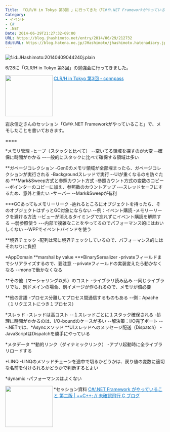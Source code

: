 ```yaml
---
Title: 「CLR/H in Tokyo 第3回 」に行ってきた（「C#や.NET Frameworkがやっていること」by 岩永信之さん）
Category:
- イベント
- C#
- .NET
Date: 2014-06-29T21:27:32+09:00
URL: https://blog.jhashimoto.net/entry/2014/06/29/212732
EditURL: https://blog.hatena.ne.jp/JHashimoto/jhashimoto.hatenadiary.jp/atom/entry/12921228815727119002
---
```


<p><img class="hatena-fotolife" title="f:id:JHashimoto:20140409044240j:plain" src="http://cdn-ak.f.st-hatena.com/images/fotolife/J/JHashimoto/20140409/20140409044240.jpg" alt="f:id:JHashimoto:20140409044240j:plain" /></p>

6/28に「CLR/H in Tokyo 第3回」の勉強会に行ってきました。

<p><a href="http://clrh.connpass.com/event/6892/" target="_blank"><img class="alignleft" align="left" border="0" src="http://capture.heartrails.com/150x130/shadow?http://clrh.connpass.com/event/6892/" alt="" width="150" height="130" /></a><a style="color:#0070C5;" href="http://clrh.connpass.com/event/6892/" target="_blank">CLR/H in Tokyo 第3回 - connpass</a><a href="http://b.hatena.ne.jp/entry/http://clrh.connpass.com/event/6892/" target="_blank"><img border="0" src="http://b.hatena.ne.jp/entry/image/http://clrh.connpass.com/event/6892/" alt="" /></a><br style="clear:both;" />
</p>
岩永信之さんのセッション「C#や.NET Frameworkがやっていること」で、メモしたことを書いておきます。

====

*メモリ管理
-ヒープ（スタックと比べて）
--空いてる領域を探すのが大変
--確保に時間がかかる
--一般的にスタックに比べて確保する領域は多い

**ガベージコレクション
-Gen0のメモリ領域が全部埋まったら、ガベージコレクションが実行される
-Backgroundスレッドで実行
--UIが重くなるのを防ぐため
***Mark&Sweep方式と参照カウント方式
-参照カウント方式の変数のコピー
--ポインターのコピーに加え、参照数のカウントアップ
---スレッドセーフにするため、意外と重たい
-サーバー
--Mark&Sweepが有利

***GCあってもメモリーリーク
-辿れるところにオブジェクトを持ったら、そのオブジェクトはずっとGC対象にならない
--例：イベント購読
-メモリーリークを避ける方法
--ビューが消えるタイミングで忘れずにイベント購読を解除する
--弱参照使う
---内部で複雑なことをやってるのでパフォーマンス的にはおいしくない
--WPFでイベントバインドを使う

**境界チェック
-配列は常に境界チェックしているので、パフォーマンス的にはそれなりに負担

*AppDomain
**marshal by value
***BinarySerealizer
-privateフィールドまでシリアライズするので、要注意
--privateフィールドの実装変えたら動かなくなる
--monoで動かなくなる

**その他（マーシャリング以外）のコスト
-ライブラリ読み込み
--同じライブラリでも、別ドメインの場合、別イメージが作られるので、メモリが倍必要

**他の言語
-プロセス分離してプロセス間通信するものもある
--例：Apache（１リクエストにつき１プロセス）

*スレッド
-スレッドは高コスト
--１スレッドごとに１スタック確保される
-処理に時間がかかるのは、I/O-boundのケースが多い
--解決策：I/O完了ポート
---.NETでは、*Asyncメソッド
**UIスレッドへのメッセージ配送（Dispatch）
-JavaScriptはDispatchを勝手にやっている

*メタデータ
**動的リンク（ダイナミックリンク）
-アプリ起動時に全ライブラリロードする

*LINQ
-LINQのメソッドチェーンを途中で切るかどうかは、戻り値の変数に適切な名前を付けられるかどうかで判断するとよい

*dynamic
-パフォーマンスはよくない

*セッション資料
<a href="http://ufcpp.wordpress.com/2014/06/29/c-net-framework-%e3%81%8c%e3%82%84%e3%81%a3%e3%81%a6%e3%81%84%e3%82%8b%e3%81%93%e3%81%a8-%e7%ac%ac%e4%ba%8c%e7%89%88/" target="_blank"><img class="alignleft" align="left" border="0" src="http://capture.heartrails.com/150x130/shadow?http://ufcpp.wordpress.com/2014/06/29/c-net-framework-%e3%81%8c%e3%82%84%e3%81%a3%e3%81%a6%e3%81%84%e3%82%8b%e3%81%93%e3%81%a8-%e7%ac%ac%e4%ba%8c%e7%89%88/" alt="" width="150" height="130" /></a><a style="color:#0070C5;" href="http://ufcpp.wordpress.com/2014/06/29/c-net-framework-%e3%81%8c%e3%82%84%e3%81%a3%e3%81%a6%e3%81%84%e3%82%8b%e3%81%93%e3%81%a8-%e7%ac%ac%e4%ba%8c%e7%89%88/" target="_blank">C#/.NET Framework がやっていること 第二版 | ++C++; // 未確認飛行 C ブログ</a><a href="http://b.hatena.ne.jp/entry/http://ufcpp.wordpress.com/2014/06/29/c-net-framework-%e3%81%8c%e3%82%84%e3%81%a3%e3%81%a6%e3%81%84%e3%82%8b%e3%81%93%e3%81%a8-%e7%ac%ac%e4%ba%8c%e7%89%88/" target="_blank"><img border="0" src="http://b.hatena.ne.jp/entry/image/http://ufcpp.wordpress.com/2014/06/29/c-net-framework-%e3%81%8c%e3%82%84%e3%81%a3%e3%81%a6%e3%81%84%e3%82%8b%e3%81%93%e3%81%a8-%e7%ac%ac%e4%ba%8c%e7%89%88/" alt="" /></a><br style="clear:both;" />
